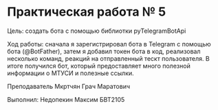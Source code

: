 # Практическая работа № 5
Цель: создать бота с помощью библиотки pyTelegramBotApi

Ход работы: сначала я зарегистрировал бота в Telegram с помощью бота (@BotFather), затем я добавил токен бота в код, реализовал несколько команд, реакций на отправленный тескт пользователя. В итоге получился бот, который предоставляет много полезной информации о МТУСИ и полезные ссылки. 

Преподаватель Мкртчян Грач Маратович

Выполнил: Недопекин Максим БВТ2105

